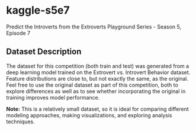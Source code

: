 # kaggle-s5e7
Predict the Introverts from the Extroverts Playground Series - Season 5, Episode 7
## Dataset Description

The dataset for this competition (both train and test) was generated from a deep learning model trained on the Extrovert vs. Introvert Behavior dataset. Feature distributions are close to, but not exactly the same, as the original. Feel free to use the original dataset as part of this competition, both to explore differences as well as to see whether incorporating the original in training improves model performance.

**Note:** This is a relatively small dataset, so it is ideal for comparing different modeling approaches, making visualizations, and exploring analysis techniques.
